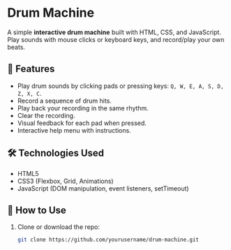 # Drum Machine

A simple **interactive drum machine** built with HTML, CSS, and JavaScript. Play sounds with mouse clicks or keyboard keys, and record/play your own beats.  

## 🎵 Features

- Play drum sounds by clicking pads or pressing keys: `Q, W, E, A, S, D, Z, X, C`.
- Record a sequence of drum hits.
- Play back your recording in the same rhythm.
- Clear the recording.
- Visual feedback for each pad when pressed.
- Interactive help menu with instructions.

## 🛠️ Technologies Used

- HTML5  
- CSS3 (Flexbox, Grid, Animations)  
- JavaScript (DOM manipulation, event listeners, setTimeout)  

## 🚀 How to Use

1. Clone or download the repo:  
   ```bash
   git clone https://github.com/yourusername/drum-machine.git
